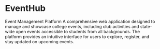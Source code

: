 # EventHub
Event Management Platform A comprehensive web application designed to manage and showcase college events, including club activities and state-wide open events accessible to students from all backgrounds. The platform provides an intuitive interface for users to explore, register, and stay updated on upcoming events. 
